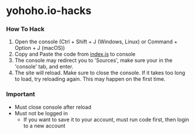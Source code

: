 # yohoho.io-hacks

### How To Hack
1) Open the console (Ctrl + Shift + J (Windows, Linux) or Command + Option + J (macOS))
2) Copy and Paste the code from [index.js](https://github.com/FrogMatrix/yohoho.io-hacks/blob/main/index.js) to console
3) The console may redirect you to 'Sources', make sure your in the 'console' tab, and enter.
4) The site will reload. Make sure to close the console. If it takes too long to load, try reloading again. This may happen on the first time.


### Important
 - Must close console after reload
 - Must not be logged in
     - If you want to save it to your account, must run code first, then login to a new account
